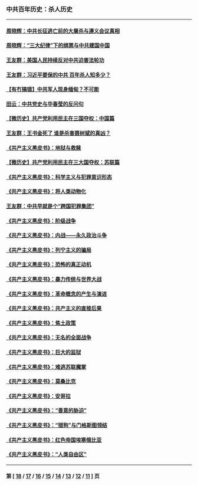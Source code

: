 ### 中共百年历史：杀人历史
---
#### [周晓辉：中共长征逃亡前的大屠杀与遵义会议真相](../../pages/nf1176106/n12888747.md?05100430) 
#### [周晓辉：“三大纪律”下的绑票与中共建国中国](../../pages/nf1176106/n12882305.md?05100430) 
#### [王友群：美国人民持续反对中共迫害法轮功](../../pages/nf1176106/n12849121.md?05100430) 
#### [王友群：习近平要保的中共 百年杀人知多少？](../../pages/nf1176106/n12833861.md?05100430) 
#### [【有冇搞错】中共军人现身缅甸？不可能](../../pages/nf1176106/n12773250.md?05100430) 
#### [田云：中共党史与华春莹的反问句](../../pages/nf1176106/n12765178.md?05100430) 
#### [【微历史】共产党利用民主在三国夺权：中国篇](../../pages/nf1176106/n12740955.md?05100430) 
#### [王友群：王书金死了 谁是杀害聂树斌的真凶？](../../pages/nf1176106/n12728677.md?05100430) 
#### [《共产主义黑皮书》：地狱与救赎](../../pages/nf1176106/n12705614.md?05100430) 
#### [【微历史】共产党利用民主在三大国夺权：苏联篇](../../pages/nf1176106/n12707756.md?05100430) 
#### [《共产主义黑皮书》：科学主义与犯罪意识形态](../../pages/nf1176106/n12700684.md?05100430) 
#### [《共产主义黑皮书》：将人类动物化](../../pages/nf1176106/n12696212.md?05100430) 
#### [王友群：中共早就是个“跨国犯罪集团”](../../pages/nf1176106/n12696339.md?05100430) 
#### [《共产主义黑皮书》：阶级战争](../../pages/nf1176106/n12690702.md?05100430) 
#### [《共产主义黑皮书》：内战——永久政治斗争](../../pages/nf1176106/n12685891.md?05100430) 
#### [《共产主义黑皮书》：列宁主义的骗局](../../pages/nf1176106/n12671223.md?05100430) 
#### [《共产主义黑皮书》：恐怖的真正动机](../../pages/nf1176106/n12666294.md?05100430) 
#### [《共产主义黑皮书》：暴力传统与世界大战](../../pages/nf1176106/n12660322.md?05100430) 
#### [《共产主义黑皮书》：革命概念的产生与演进](../../pages/nf1176106/n12655045.md?05100430) 
#### [《共产主义黑皮书》：共产主义的直接后果](../../pages/nf1176106/n12644821.md?05100430) 
#### [《共产主义黑皮书》：焦土政策](../../pages/nf1176106/n12640254.md?05100430) 
#### [《共产主义黑皮书》：无名的全面战争](../../pages/nf1176106/n12633845.md?05100430) 
#### [《共产主义黑皮书》：巨大的监狱](../../pages/nf1176106/n12623116.md?05100430) 
#### [《共产主义黑皮书》：难逃苏联魔掌](../../pages/nf1176106/n12613254.md?05100430) 
#### [《共产主义黑皮书》：莫桑比克](../../pages/nf1176106/n12596409.md?05100430) 
#### [《共产主义黑皮书》：安哥拉](../../pages/nf1176106/n12585438.md?05100430) 
#### [《共产主义黑皮书》：“善意的胁迫”](../../pages/nf1176106/n12575454.md?05100430) 
#### [《共产主义黑皮书》：“猎狗”与门格斯图领结](../../pages/nf1176106/n12570100.md?05100430) 
#### [《共产主义黑皮书》：红色帝国埃塞俄比亚](../../pages/nf1176106/n12564156.md?05100430) 
#### [《共产主义黑皮书》：“人类自由区”](../../pages/nf1176106/n12556570.md?05100430) 

---
#### 第 [ [18](./18.md?05100430) / [17](./17.md?05100430) / [16](./16.md?05100430) / [15](./15.md?05100430) / [14](./14.md?05100430) / [13](./13.md?05100430) / [12](./12.md?05100430) / [11](./11.md?05100430) ] 页
